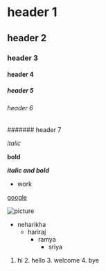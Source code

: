 # header 1
## header 2
### header 3
#### header 4
##### header 5
###### header 6
####### header 7

*italic*

**bold**

***italic and bold***

* work

[google](www.youtube.com)

![picture](https://encrypted-tbn0.gstatic.com/images?q=tbn:ANd9GcS3k95uXwUExUOnVdUcNirqmFYBuXFikQiWPw&usqp=CAU.jpg)

* neharikha
  * hariraj
    * ramya
      * sriya
1. hi
     2. hello
      3. welcome
       4. bye

